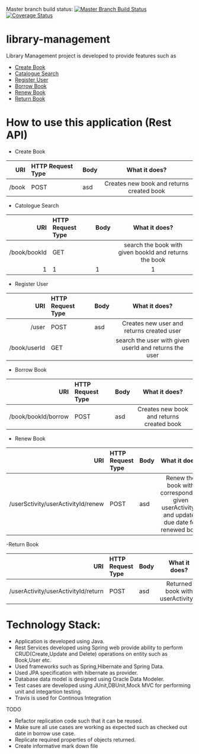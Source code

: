 Master branch build status: [![Master Branch Build Status](https://travis-ci.org/harithan81/library-management.svg?branch=master)](https://travis-ci.org/harithan81/library-management)
[![Coverage Status](https://coveralls.io/repos/harithan81/library-management/badge.svg)](https://coveralls.io/r/harithan81/library-management)
# library-management

Library Management project is developed to provide features such as
- [Create Book](https://github.com/harithan81/library-management/blob/master/Docs/CreateBook.docx)
- [Catalogue Search](https://github.com/harithan81/library-management/blob/master/Docs/CatalogueSearch.docx)
- [Register User](https://github.com/harithan81/library-management/blob/master/Docs/RegisterUser.docx)
- [Borrow Book](https://github.com/harithan81/library-management/blob/master/Docs/Borrow.docx)
- [Renew Book](https://github.com/harithan81/library-management/blob/master/Docs/Renew.docx)
- [Return Book](https://github.com/harithan81/library-management/blob/master/Docs/ReturnBook.docx)

# How to use this application (Rest API)
- Create Book

| URI | HTTP Request Type | Body | What it does? |
|------:|:-----|---------|:------:|
|   /book  |  POST  |    asd   |    Creates new book and returns created book   |

- Catologue Search

| URI | HTTP Request Type | Body | What it does? |
|------:|:-----|---------|:------:|
|  /book/bookId  |  GET |    |   search the book with given bookId and returns the book |
|    1  |    1 |     1   |     1  |

- Register User

| URI | HTTP Request Type | Body | What it does? |
|------:|:-----|---------|:------:|
|   /user  |  POST  |    asd   |    Creates new user and returns created user   |
|  /book/userId  |  GET |    |   search the user with given userId and returns the user |

- Borrow Book

| URI | HTTP Request Type | Body | What it does? |
|------:|:-----|---------|:------:|
|   /book/bookId/borrow  |  POST  |    asd   |    Creates new book and returns created book   |

- Renew Book

| URI | HTTP Request Type | Body | What it does? |
|------:|:-----|---------|:------:|
|   /userSctivity/userActivityId/renew  |  POST  |    asd   |    Renew the book with corresponding given userActivityId and updates due date for renewed book   |


-Return Book

| URI | HTTP Request Type | Body | What it does? |
|------:|:-----|---------|:------:|
|   /userActivity/userActivityId/return |  POST  |    asd   |    Returned book with userActivityId |


# Technology Stack: 


- Application is developed using Java.
- Rest Services developed using Spring web provide ability to perform CRUD(Create,Update and Delete) operations on       entity such as Book,User etc.
- Used frameworks such as Spring,Hibernate and Spring Data.
- Used JPA specification with hibernate as provider.
- Database data model is designed using Oracle Data Modeler.
- Test cases are developed using JUnit,DBUnit,Mock MVC for performing unit and integartion testing.
- Travis is used for Continous Integration


TODO

- Refactor replication code such that it can be reused.
- Make sure all use cases are working as expected such as checked out date in borrow use case.
- Replicate required properties of objects returned.
- Create informative mark down file
